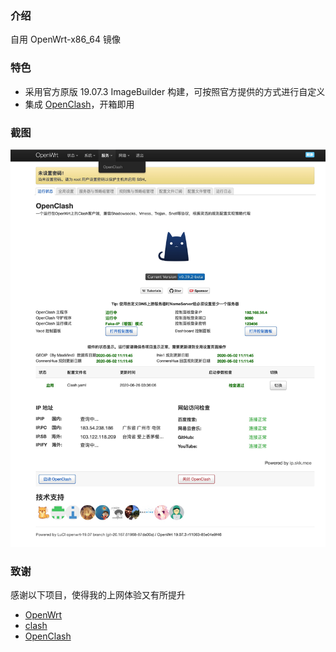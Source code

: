 ### 介绍

自用 OpenWrt-x86_64 镜像

### 特色

- 采用官方原版 19.07.3 ImageBuilder 构建，可按照官方提供的方式进行自定义
- 集成 [OpenClash](https://github.com/vernesong/OpenClash)，开箱即用

### 截图

![](./screenshots/ACA68A44-C0F0-42A0-B4EC-46FAB27F7455.png)

### 致谢

感谢以下项目，使得我的上网体验又有所提升

- [OpenWrt](https://openwrt.org/)
- [clash](https://github.com/Dreamacro/clash)
- [OpenClash](https://github.com/vernesong/OpenClash)